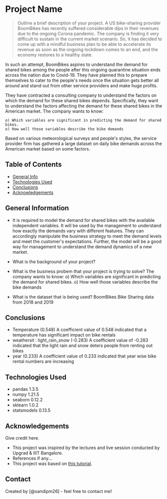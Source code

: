 # Project Name
> Outline a brief description of your project.
A US bike-sharing provider BoomBikes has recently suffered considerable dips in their revenues due to the ongoing Corona pandemic. 
The company is finding it very difficult to sustain in the current market scenario. So, it has decided to come up with a mindful 
business plan to be able to accelerate its revenue as soon as the ongoing lockdown comes to an end, and the economy restores to a healthy state. 

In such an attempt, BoomBikes aspires to understand the demand for shared bikes among the people after this ongoing quarantine situation 
ends across the nation due to Covid-19. They have planned this to prepare themselves to cater to the people's needs once the situation 
gets better all around and stand out from other service providers and make huge profits.

They have contracted a consulting company to understand the factors on which the demand for these shared bikes depends. Specifically, 
they want to understand the factors affecting the demand for these shared bikes in the American market. The company wants to know:

	o) Which variables are significant in predicting the demand for shared bikes.
	o) How well those variables describe the bike demands

Based on various meteorological surveys and people's styles, the service provider firm has gathered a large dataset on daily bike demands 
across the American market based on some factors.

## Table of Contents
* [General Info](#general-information)
* [Technologies Used](#technologies-used)
* [Conclusions](#conclusions)
* [Acknowledgements](#acknowledgements)

<!-- You can include any other section that is pertinent to your problem -->

## General Information
- It is required to model the demand for shared bikes with the available independent variables. It will be used by the management to 
understand how exactly the demands vary with different features. They can accordingly manipulate the business strategy to meet the 
demand levels and meet the customer's expectations. Further, the model will be a good way for management to understand the demand 
dynamics of a new market.

- What is the background of your project?
- What is the business probem that your project is trying to solve?
The company wants to know:
	o) Which variables are significant in predicting the demand for shared bikes.
	o) How well those variables describe the bike demands
- What is the dataset that is being used?
    BoomBikes Bike Sharing data from 2018 and 2019
<!-- You don't have to answer all the questions - just the ones relevant to your project. -->

## Conclusions
- Temperature (0.548) A coefficient value of 0.548 indicated that a temperature has significant impact on bike rentals
- weathersit : light_rain_snow (-0.283) A coefficient value of -0.283 indicated that the light rain and snow deters people from renting out bikes
- year (0.233) A coefficient value of 0.233 indicated that year wise bike rental numbers are increasing

<!-- You don't have to answer all the questions - just the ones relevant to your project. -->


## Technologies Used
- pandas 1.3.5
- numpy 1.21.5
- seaborn 0.12.2
- sklearn 1.0.2
- statsmodels 0.13.5

<!-- As the libraries versions keep on changing, it is recommended to mention the version of library used in this project -->

## Acknowledgements
Give credit here.
- This project was inspired by the lectures and live session conducted by Upgrad & IIIT Bangalore.
- References if any...
- This project was based on [this tutorial](https://www.example.com).


## Contact
Created by [@sandipm26] - feel free to contact me!


<!-- Optional -->
<!-- ## License -->
<!-- This project is open source and available under the [... License](). -->

<!-- You don't have to include all sections - just the one's relevant to your project -->